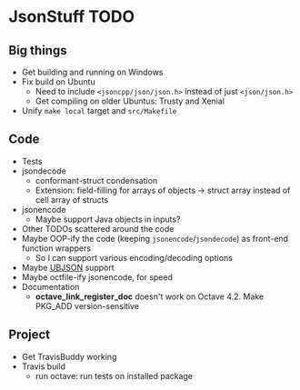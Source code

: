 JsonStuff TODO
==============

## Big things

* Get building and running on Windows
* Fix build on Ubuntu
  * Need to include `<jsoncpp/json/json.h>` instead of just `<json/json.h>`
  * Get compiling on older Ubuntus: Trusty and Xenial
* Unify `make local` target and `src/Makefile`

## Code

* Tests
* jsondecode
  * conformant-struct condensation
  * Extension: field-filling for arrays of objects -> struct array instead of cell array of structs
* jsonencode
  * Maybe support Java objects in inputs?
* Other TODOs scattered around the code
* Maybe OOP-ify the code (keeping `jsonencode`/`jsondecode`) as front-end function wrappers
  * So I can support various encoding/decoding options
* Maybe [UBJSON](https://en.wikipedia.org/wiki/UBJSON) support
* Maybe octfile-ify jsonencode, for speed
* Documentation
  * __octave_link_register_doc__ doesn't work on Octave 4.2. Make PKG_ADD version-sensitive

## Project

* Get TravisBuddy working
* Travis build
  * run octave: run tests on installed package

